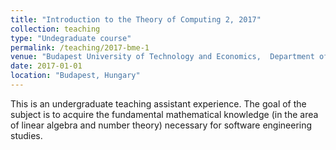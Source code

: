 ```yaml
---
title: "Introduction to the Theory of Computing 2, 2017"
collection: teaching
type: "Undegraduate course"
permalink: /teaching/2017-bme-1
venue: "Budapest University of Technology and Economics,  Department of Computer Science and Information Theory"
date: 2017-01-01
location: "Budapest, Hungary"
---
```


This is an undergraduate teaching assistant experience. 
The goal of the subject is to acquire the fundamental mathematical knowledge (in the area of linear algebra and number theory) necessary for software engineering studies.  